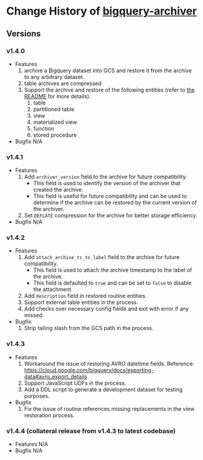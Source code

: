 # Change History of [bigquery-archiver](README.md)

## Versions
### v1.4.0
- Features
  1. archive a Bigquery dataset into GCS and restore it from the archive to any arbitrary dataset.
  2. table archives are compressed
  3. Support the archive and restore of the following entities (refer to [the README](README.md) for more details):
     1. table 
     2. partitioned table
     3. view
     4. materialized view
     5. function
     6. stored procedure
- Bugfix
N/A

### v1.4.1
- Features
  1. Add `archiver_version` field to the archive for future compatibility.
     - This field is used to identify the version of the archiver that created the archive.
     - This field is useful for future compatibility and can be used to determine if the archive can be restored by the current version of the archiver.
  2. Set `DEFLATE` compression for the archive for better storage efficiency.
- Bugfix
N/A

### v1.4.2
- Features
  1. Add `attach_archive_ts_to_label` field to the archive for future compatibility.
     - This field is used to attach the archive timestamp to the label of the archive.
     - This field is defaulted to `true` and can be set to `false` to disable the attachment.
  2. Add `description` field in restored routine entities.
  3. Support external table entities in the process.
  4. Add checks over necessary config fields and exit with error if any missed.
- Bugfix
  1. Strip tailing slash from the GCS path in the process.

### v1.4.3
- Features
  1. Workaround the issue of restoring AVRO datetime fields. Reference: https://cloud.google.com/bigquery/docs/exporting-data#avro_export_details
  2. Support JavaScript UDFs in the process.
  3. Add a DDL script to generate a development dataset for testing purposes.
- Bugfix
  1. Fix the issue of routine references missing replacements in the view restoration process.

### v1.4.4 (collateral release from v1.4.3 to latest codebase)
- Features
N/A
- Bugfix
N/A